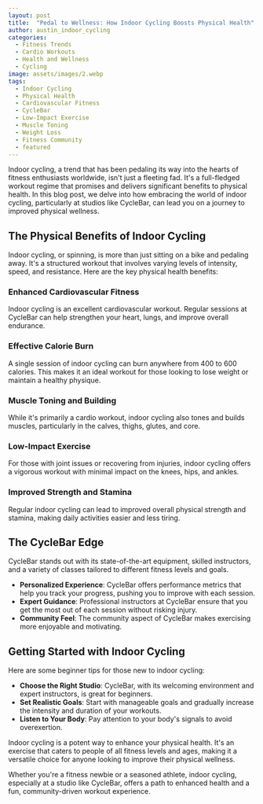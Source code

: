 ```yaml
---
layout: post
title:  "Pedal to Wellness: How Indoor Cycling Boosts Physical Health"
author: austin_indoor_cycling
categories:
  - Fitness Trends
  - Cardio Workouts
  - Health and Wellness
  - Cycling
image: assets/images/2.webp
tags:
  - Indoor Cycling
  - Physical Health
  - Cardiovascular Fitness
  - CycleBar
  - Low-Impact Exercise
  - Muscle Toning
  - Weight Loss
  - Fitness Community
  - featured
---
```


Indoor cycling, a trend that has been pedaling its way into the hearts of fitness enthusiasts worldwide, isn't just a fleeting fad. It's a full-fledged workout regime that promises and delivers significant benefits to physical health. In this blog post, we delve into how embracing the world of indoor cycling, particularly at studios like CycleBar, can lead you on a journey to improved physical wellness.

## The Physical Benefits of Indoor Cycling

Indoor cycling, or spinning, is more than just sitting on a bike and pedaling away. It's a structured workout that involves varying levels of intensity, speed, and resistance. Here are the key physical health benefits:

### Enhanced Cardiovascular Fitness

Indoor cycling is an excellent cardiovascular workout. Regular sessions at CycleBar can help strengthen your heart, lungs, and improve overall endurance.

### Effective Calorie Burn

A single session of indoor cycling can burn anywhere from 400 to 600 calories. This makes it an ideal workout for those looking to lose weight or maintain a healthy physique.

### Muscle Toning and Building

While it's primarily a cardio workout, indoor cycling also tones and builds muscles, particularly in the calves, thighs, glutes, and core.

### Low-Impact Exercise

For those with joint issues or recovering from injuries, indoor cycling offers a vigorous workout with minimal impact on the knees, hips, and ankles.

### Improved Strength and Stamina

Regular indoor cycling can lead to improved overall physical strength and stamina, making daily activities easier and less tiring.

## The CycleBar Edge

CycleBar stands out with its state-of-the-art equipment, skilled instructors, and a variety of classes tailored to different fitness levels and goals.

- **Personalized Experience**: CycleBar offers performance metrics that help you track your progress, pushing you to improve with each session.
- **Expert Guidance**: Professional instructors at CycleBar ensure that you get the most out of each session without risking injury.
- **Community Feel**: The community aspect of CycleBar makes exercising more enjoyable and motivating.

## Getting Started with Indoor Cycling

Here are some beginner tips for those new to indoor cycling:

- **Choose the Right Studio**: CycleBar, with its welcoming environment and expert instructors, is great for beginners.
- **Set Realistic Goals**: Start with manageable goals and gradually increase the intensity and duration of your workouts.
- **Listen to Your Body**: Pay attention to your body's signals to avoid overexertion.

Indoor cycling is a potent way to enhance your physical health. It's an exercise that caters to people of all fitness levels and ages, making it a versatile choice for anyone looking to improve their physical wellness.

Whether you're a fitness newbie or a seasoned athlete, indoor cycling, especially at a studio like CycleBar, offers a path to enhanced health and a fun, community-driven workout experience.
